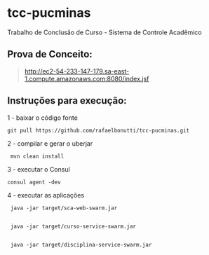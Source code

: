 # tcc-pucminas
Trabalho de Conclusão de Curso - Sistema de Controle Acadêmico

## Prova de Conceito: ##
> http://ec2-54-233-147-179.sa-east-1.compute.amazonaws.com:8080/index.jsf

## Instruções para execução: ##

1 - baixar o código fonte
  
    git pull https://github.com/rafaelbonutti/tcc-pucminas.git
  
2 - compilar e gerar o uberjar
  
     mvn clean install
  
3 - executar o Consul

    consul agent -dev
  
4 - executar as aplicações
 
     java -jar target/sca-web-swarm.jar
     
  
     java -jar target/curso-service-swarm.jar
     
 
     java -jar target/disciplina-service-swarm.jar
     
